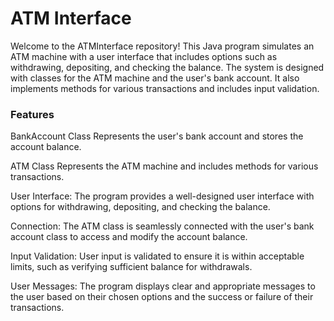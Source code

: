 # ATM Interface
Welcome to the ATMInterface repository! This Java program simulates an ATM machine with a user interface that includes options such as withdrawing, depositing, and checking the balance. The system is designed with classes for the ATM machine and the user's bank account. It also implements methods for various transactions and includes input validation.

### Features
BankAccount Class Represents the user's bank account and stores the account balance.

ATM Class Represents the ATM machine and includes methods for various transactions.

User Interface: The program provides a well-designed user interface with options for withdrawing, depositing, and checking the balance.

Connection: The ATM class is seamlessly connected with the user's bank account class to access and modify the account balance.

Input Validation: User input is validated to ensure it is within acceptable limits, such as verifying sufficient balance for withdrawals.

User Messages: The program displays clear and appropriate messages to the user based on their chosen options and the success or failure of their transactions.
